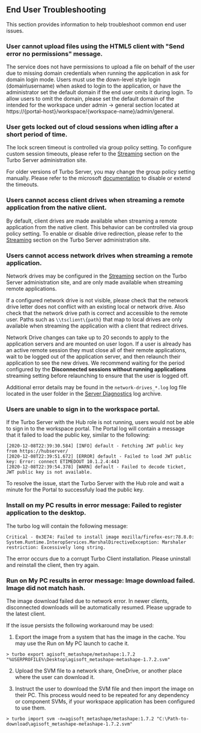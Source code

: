 ## End User Troubleshooting

This section provides information to help troubleshoot common end user issues.

### User cannot upload files using the HTML5 client with "Send error no permissions" message.

The service does not have permissions to upload a file on behalf of the user due to missing domain credentials when running the application in ask for domain login mode. Users must use the down-level style login (domain\username) when asked to login to the application, or have the administrator set the default domain if the end user omits it during login. To allow users to omit the domain, please set the default domain of the intended for the workspace under admin -> general section located at https://{portal-host}/workspace/{workspace-name}/admin/general.

### User gets locked out of cloud sessions when idling after a short period of time.

The lock screen timeout is controlled via group policy setting. To configure custom session timeouts, please refer to the [Streaming](https://hub.turbo.net/docs/server/administration/general#streaming) section on the Turbo Server administration site.

For older versions of Turbo Server, you may change the group policy setting manually. Please refer to the microsoft [documentation](https://answers.microsoft.com/en-us/windows/forum/all/remote-desktop-how-to-increase-lock-timeout/fc0f76a4-6a48-41f1-95d8-fbbc4e6a2ae9?auth=1) to disable or extend the timeouts.

### Users cannot access client drives when streaming a remote application from the native client.

By default, client drives are made available when streaming a remote application from the native client. This behavior can be controlled via group policy setting. To enable or disable drive redirection, please refer to the [Streaming](https://hub.turbo.net/docs/server/administration/general#streaming) section on the Turbo Server administration site.

### Users cannot access network drives when streaming a remote application.

Network drives may be configured in the [Streaming](https://hub.turbo.net/docs/server/administration/general#streaming) section on the Turbo Server administration site, and are only made available when streaming remote applications.

If a configured network drive is not visible, please check that the network drive letter does not conflict with an existing local or network drive. Also check that the network drive path is correct and accessible to the remote user. Paths such as `\\tsclient\{path}` that map to local drives are only available when streaming the application with a client that redirect drives.

Network Drive changes can take up to 20 seconds to apply to the application servers and are mounted on user logon. If a user is already has an active remote session they must close all of their remote applications, wait to be logged out of the application server, and then relaunch their application to see the new drives. We recommend waiting for the period configured by the **Disconnected sessions without running applications** streaming setting before relaunching to ensure that the user is logged off.

Additional error details may be found in the `network-drives_*.log` log file located in the user folder in the [Server Diagnostics](https://hub.turbo.net/docs/server/administration/domain#managing-a-server) log archive.

### Users are unable to sign in to the workspace portal.

If the Turbo Server with the Hub role is not running, users would not be able to sign in to the workspace portal. The Portal log will contain a message that it failed to load the public key, similar to the following:

    [2020-12-08T22:39:30.584] [INFO] default - Fetching JWT public key from https://hubserver/
    [2020-12-08T22:39:51.672] [ERROR] default - Failed to load JWT public key: Error: connect ETIMEDOUT 10.1.2.4:443
    [2020-12-08T22:39:54.378] [WARN] default - Failed to decode ticket, JWT public key is not available.

To resolve the issue, start the Turbo Server with the Hub role and wait a minute for the Portal to successfuly load the public key.

### Install on my PC results in error message: Failed to register application to the desktop.

The turbo log will contain the following message:

```
Critical - 0x3E74: Failed to install image mozilla/firefox-esr:78.8.0: System.Runtime.InteropServices.MarshalDirectiveException: Marshaler restriction: Excessively long string.
```

The error occurs due to a corrupt Turbo Client installation. Please uninstall and reinstall the client, then try again.

### Run on My PC results in error message: Image download failed. Image did not match hash.

The image download failed due to network error. In newer clients, disconnected downloads will be automatically resumed. Please upgrade to the latest client.

If the issue persists the following workaround may be used:

1. Export the image from a system that has the image in the cache. You may use the Run on My PC launch to cache it.

```
> turbo export agisoft_metashape/metashape:1.7.2 "%USERPROFILE%\Desktop\agisoft_metashape-metashape-1.7.2.svm"
```

2. Upload the SVM file to a network share, OneDrive, or another place where the user can download it.

3. Instruct the user to download the SVM file and then import the image on their PC. This process would need to be repeated for any dependency or component SVMs, if your workspace application has been configured to use them.

```
> turbo import svm -n=agisoft_metashape/metashape:1.7.2 "C:\Path-to-download\agisoft_metashape-metashape-1.7.2.svm"
```

